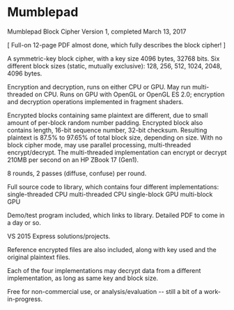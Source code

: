 # Mumblepad

Mumblepad Block Cipher
Version 1, completed March 13, 2017

[ Full-on 12-page PDF almost done, which fully describes the block cipher! ]

A symmetric-key block cipher, with a key size 4096 bytes, 32768 bits.
Six different block sizes (static, mutually exclusive): 128, 256, 512, 1024, 2048, 4096 bytes.

Encryption and decryption, runs on either CPU or GPU.
May run multi-threaded on CPU.
Runs on GPU with OpenGL or OpenGL ES 2.0; encryption and decryption operations implemented in fragment shaders.

Encrypted blocks containing same plaintext are different, due to
small amount of per-block random number padding.
Encrypted block also contains length, 16-bit sequence number, 32-bit checksum.
Resulting plaintext is 87.5% to 97.65% of total block size, depending on size.
With no block cipher mode, may use parallel processing, multi-threaded encrypt/decrypt.
The multi-threaded implementation can encrypt or decrypt 210MB per second on an HP ZBook 17 (Gen1).

8 rounds, 2 passes (diffuse, confuse) per round.

Full source code to library, which contains four different implementations:
   single-threaded CPU
   multi-threaded CPU
   single-block GPU
   multi-block GPU

Demo/test program included, which links to library.  Detailed PDF to come in a day or so.

VS 2015 Express solutions/projects.

Reference encrypted files are also included, along with key used and the original plaintext files.

Each of the four implementations may decrypt data from a different implementation, as long 
as same key and block size.


Free for non-commercial use, or analysis/evaluation -- still a bit of a work-in-progress.



